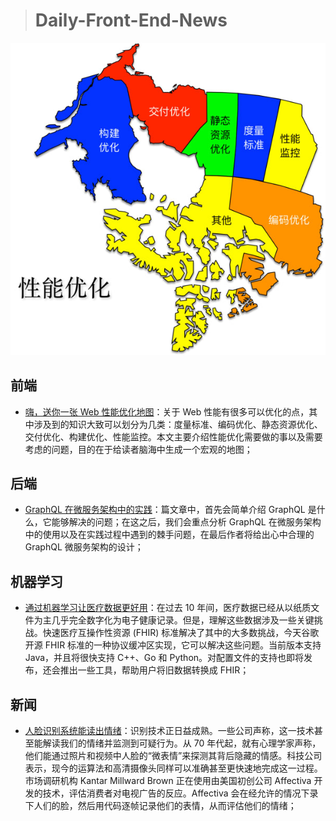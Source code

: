 > # Daily-Front-End-News

[![cover][img]][link]

[img]: https://github.com/fengshangwuqi/Daily-Front-End-News/blob/master/history/2018/07/18/performance-optimization-map.jpg "嗨，送你一张 Web 性能优化地图"
[link]: https://github.com/berwin/Blog/issues/23

## 前端

- [嗨，送你一张 Web 性能优化地图](https://github.com/berwin/Blog/issues/23)：关于 Web 性能有很多可以优化的点，其中涉及到的知识大致可以划分为几类：度量标准、编码优化、静态资源优化、交付优化、构建优化、性能监控。本文主要介绍性能优化需要做的事以及需要考虑的问题，目的在于给读者脑海中生成一个宏观的地图；

## 后端

- [GraphQL 在微服务架构中的实践](https://draveness.me/graphql-microservice)：篇文章中，首先会简单介绍 GraphQL 是什么，它能够解决的问题；在这之后，我们会重点分析 GraphQL 在微服务架构中的使用以及在实践过程中遇到的棘手问题，在最后作者将给出心中合理的 GraphQL 微服务架构的设计；

## 机器学习

- [通过机器学习让医疗数据更好用](https://googledeveloperschina.blogspot.com/2018/07/making-healthcare-data-work-better-with.html)：在过去 10 年间，医疗数据已经从以纸质文件为主几乎完全数字化为电子健康记录。但是，理解这些数据涉及一些关键挑战。快速医疗互操作性资源 (FHIR) 标准解决了其中的大多数挑战，今天谷歌开源 FHIR 标准的一种协议缓冲区实现，它可以解决这些问题。当前版本支持 Java，并且将很快支持 C++、Go 和 Python。对配置文件的支持也即将发布，还会推出一些工具，帮助用户将旧数据转换成 FHIR；

## 新闻

- [人脸识别系统能读出情绪](https://www.solidot.org/story?sid=57245)：识别技术正日益成熟。一些公司声称，这一技术甚至能解读我们的情绪并监测到可疑行为。从 70 年代起，就有心理学家声称，他们能通过照片和视频中人脸的“微表情”来探测其背后隐藏的情感。科技公司表示，现今的运算法和高清摄像头同样可以准确甚至更快速地完成这一过程。市场调研机构 Kantar Millward Brown 正在使用由美国初创公司 Affectiva 开发的技术，评估消费者对电视广告的反应。Affectiva 会在经允许的情况下录下人们的脸，然后用代码逐帧记录他们的表情，从而评估他们的情绪；
